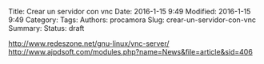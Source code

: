 ﻿Title: Crear un servidor con vnc
Date: 2016-1-15 9:49
Modified: 2016-1-15 9:49
Category: 
Tags: 
Authors: procamora
Slug: crear-un-servidor-con-vnc
Summary: 
Status: draft


http://www.redeszone.net/gnu-linux/vnc-server/
http://www.ajpdsoft.com/modules.php?name=News&file=article&sid=406